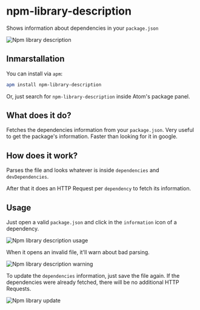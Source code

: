 # npm-library-description
Shows information about dependencies in your `package.json`

![Npm library description](https://i.imgur.com/fDQNEFl.png)

## Inmarstallation

You can install via `apm`:
```sh
apm install npm-library-description
```

Or, just search for `npm-library-description` inside Atom's package panel.

## What does it do?
Fetches the dependencies information from your `package.json`. Very useful to get the package's
information. Faster than looking for it in google.

## How does it work?
Parses the file and looks whatever is inside `dependencies` and `devDependencies`.

After that it does an HTTP Request per `dependency` to fetch its information.

## Usage
Just open a valid `package.json` and click in the `information` icon of a dependency.

![Npm library description usage](https://i.imgur.com/9vScRmo.gif)

When it opens an invalid file, it'll warn about bad parsing.

![Npm library description warning](https://i.imgur.com/he1ocz4.gif)

To update the `dependencies` information, just save the file again. If the dependencies were already
fetched, there will be no additional HTTP Requests.

![Npm library update](https://i.imgur.com/upOSIQ2.gif)
